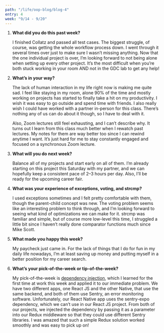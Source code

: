 ```yaml
---
path: "/life/oop-blog/blog-4"
entry: 4
week: "9/14 - 9/20"
---
```


1. **What did you do this past week?**

    I finished Collatz and passed all test cases. The biggest struggle, of course, was getting the whole workflow process down. I went through it several times over just to make sure I wasn’t missing anything. Now that the one individual project is over, I’m looking forward to not being alone when setting up every other project. It’s the most difficult when you’re both stuck working in your room AND not in the GDC lab to get any help!

1. **What’s in your way?**

    The lack of human interaction in my life right now is making me quite sad. I feel like staying in my room, alone 90% of the time and mostly working on projects has started to finally take a hit on my productivity. I wish it was easy to go outside and spend time with friends. I also really wish I could have worked with a partner in-person for this class. There’s nothing any of us can do about it though, so I have to deal with it.

    Also, Zoom lectures still feel exhausting, and I can’t describe why. It turns out I learn from this class much better when I rewatch past lectures. My notes for them are way better too since I can rewind anytime I want. It’s just hard for me to stay constantly engaged and focused on a synchronous Zoom lecture.

1. **What will you do next week?**

    Balance all of my projects and start early on all of them. I’m already starting on this project this Saturday with my partner, and we can hopefully keep a consistent pace of 2–3 hours per day. Also, I’ll be ready for the upcoming career fair.

1. **What was your experience of exceptions, voting, and strcmp?**

    I used exceptions sometimes and I felt pretty comfortable with them, though the parent-child concept was new. The voting problem seems like an interesting problem to think through, and I’m looking forward to seeing what kind of optimizations we can make for it. strcmp was familiar and simple, but of course more low-level this time, I struggled a little bit since I haven’t really done comparator functions much since Mike Scott.

1. **What made you happy this week?**

    My paycheck just came in. For the lack of things that I do for fun in my daily life nowadays, I’m at least saving up money and putting myself in a better position for my career search.

1. **What’s your pick-of-the-week or tip-of-the-week?**

    My pick-of-the-week is [dependency injection](https://en.wikipedia.org/wiki/Dependency_injection), which I learned for the first time at work this week and applied it to our immediate problem. We have two different apps, one React JS and the other Native, that use the same backend, and both of them use Sentry, an error monitoring software. Unfortunately, our React Native app uses the sentry-expo dependency, which we can’t use in our React JS project. From both of our projects, we injected the dependency by passing it as a parameter into our Redux middleware so that they could use different Sentry libraries. I was amazed that such a simple Redux solution worked smoothly and was easy to pick up on!